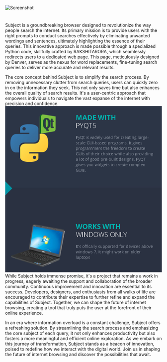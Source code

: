 
![Screenshot](https://drive.google.com/uc?export=view&id=1V9EhMH8-mQQmLGOyH2Jb6w7W679vvZGF)
#
Subject is a groundbreaking browser designed to revolutionize the way people search the internet. Its primary mission is to provide users with the right prompts to conduct searches effectively by eliminating unwanted wordings and sentences, ultimately highlighting the essence of their queries. This innovative approach is made possible through a specialized Python code, skillfully crafted by RAKSHITARORA, which seamlessly redirects users to a dedicated web page. This page, meticulously designed by Denver, serves as the nexus for word replacements, fine-tuning search queries to deliver more accurate and relevant results.

The core concept behind Subject is to simplify the search process. By removing unnecessary clutter from search queries, users can quickly zero in on the information they seek. This not only saves time but also enhances the overall quality of search results. It's a user-centric approach that empowers individuals to navigate the vast expanse of the internet with precision and confidence.
![Screenshot](https://raw.githubusercontent.com/Denver-Dude/Subject-Browser-CODE/main/Screenshot%202023-09-18%20180329.png)
While Subject holds immense promise, it's a project that remains a work in progress, eagerly awaiting the support and collaboration of the broader community. Continuous improvement and innovation are essential to its success. Developers, designers, and enthusiasts from all walks of life are encouraged to contribute their expertise to further refine and expand the capabilities of Subject. Together, we can shape the future of internet browsing, creating a tool that truly puts the user at the forefront of their online experience.

In an era where information overload is a constant challenge, Subject offers a refreshing solution. By streamlining the search process and emphasizing the core subject of each query, it not only enhances productivity but also fosters a more meaningful and efficient online exploration. As we embark on this journey of transformation, Subject stands as a beacon of innovation, poised to redefine how we interact with the digital world. Join us in shaping the future of internet browsing and discover the possibilities that await.

